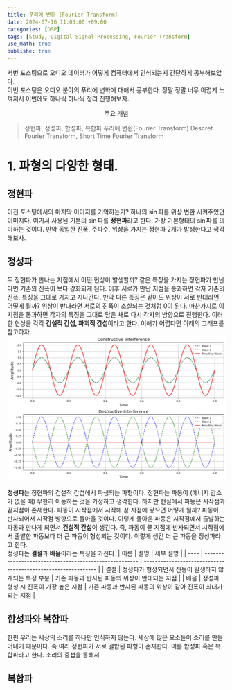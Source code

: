 ```yaml
---
title: 푸리에 변환 [Fourier Transform]
date: 2024-07-16 11:03:00 +09:00
categories: [DSP]
tags: [Study, Digital Signal Processing, Fourier Transform]
use_math: true
publishe: true
---
```

저번 포스팅으로 오디오 데이터가 어떻게 컴퓨터에서 인식되는지 간단하게 공부해보았다. <br>
이번 포스팅은 오디오 분야의 푸리에 변화에 대해서 공부한다. 정말 정말 너무 어렵게 느껴져서 이번에도 하나씩 하나씩 정리 진행해보자.

<p align=center> 주요 개념 </p>

> 정현파, 정성파, 합성파, 복합파
> 푸리에 변환(Fourier Transform)
> Descret Fourier Transform, Short Time Fourier Transform

# 1. 파형의 다양한 형태.
## 정현파
이전 포스팅에서의 마지막 이미지를 기억하는가? 하나의 $\sin$파를 위상 변환 시켜주었던 이미지다. 여기서 사용된 기본의 $\sin$파를 **정현파**라고 한다. 가장 기본형태의 $\sin$파를 의미하는 것이다. 만약 동일한 진폭, 주파수, 위상을 가지는 정현파 2개가 발생한다고 생각해보자. <br>
## 정성파
두 정현파가 만나는 지점에서 어떤 현상이 발생할까? 같은 특징을 가지는 정현파가 만난다면 기존의 진폭이 보다 강화되게 된다. 이후 서로가 만난 지점을 통과하면 각자 기존의 진폭, 특징을 그대로 가지고 지나간다. 만약 다른 특징은 같아도 위상이 서로 반대라면 어떻게 될까? 위상이 반대라면 서로의 진폭이 소실되는 것처럼 0이 된다. 마찬가지로 이 지점을 통과하면 각자의 특징을 그대로 담은 채로 다시 각자의 방향으로 진행한다. 이러한 현상을 각각 **건설적 간섭, 파괴적 간섭**이라고 한다.
이해가 어렵다면 아래의 그래프를 참고하자.
![정현파의 간섭](../assets/img/DSP/정현파의%20간섭.png)

**정성파**는 정현파의 건설적 간섭에서 파생되는 파형이다. 정현파는 파동이 (에너지 감소가 없을 때) 무한히 이동하는 것을 가정하고 생각한다. 하지만 현실에서 파동은 시작점과 끝지점이 존재한다. 파동이 시작점에서 시작해 끝 지점에 닿으면 어떻게 될까? 파동이 반사되어서 시작점 방향으로 돌아올 것이다. 이렇게 돌아온 파동은 시작점에서 출발하는 파동과 만나게 되면서 **건설적 간섭**이 생긴다. 즉, 파동이 끝 지점에 반사되면서 시작점에서 출발한 파동보다 더 큰 파동이 형성되는 것이다. 이렇게 생긴 더 큰 파동을 정성파라고 한다. <br>
정성파는 **결절**과 **배음**이라는 특징을 가진다. 
| 이름 | 설명                                                   | 세부 설명                                                     |
| ---- | ------------------------------------------------------ | ------------------------------------------------------------- |
| 결절 | 정성파가 형성되면서 진동이 발생하지 않게되는 특정 부분 | 기존 파동과 반사된 파동의 위상이 반대되는 지점                |
| 배음 | 정성파 형성 시 진폭이 가장 높은 지점                   | 기존 파동과 반사된 파동의 위상이 같아 진폭이 최대가 되는 지점 |

## 합성파와 복합파
한편 우리는 세상의 소리를 하나만 인식하지 않는다. 세상에 많은 요소들이 소리를 만들어내기 때문이다. 즉 여러 정현파가 서로 결합된 파형이 존재한다. 이를 합성파 혹은 복합파라고 한다. 소리의 중첩을 통해서 

## 복합파


